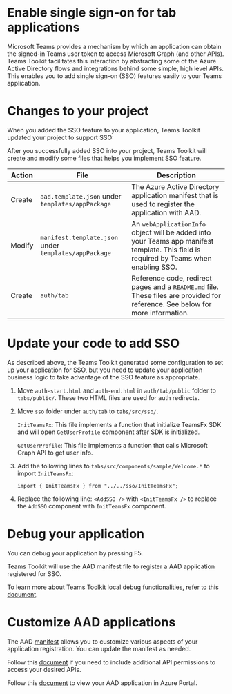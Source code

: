 # Enable single sign-on for tab applications

Microsoft Teams provides a mechanism by which an application can obtain the signed-in Teams user token to access Microsoft Graph (and other APIs). Teams Toolkit facilitates this interaction by abstracting some of the Azure Active Directory flows and integrations behind some simple, high level APIs. This enables you to add single sign-on (SSO) features easily to your Teams application.

# Changes to your project

When you added the SSO feature to your application, Teams Toolkit updated your project to support SSO:

After you successfully added SSO into your project, Teams Toolkit will create and modify some files that helps you implement SSO feature.

| Action | File | Description |
| - | - | - |
| Create| `aad.template.json` under `templates/appPackage` | The Azure Active Directory application manifest that is used to register the application with AAD. |
| Modify | `manifest.template.json` under `templates/appPackage` | An `webApplicationInfo` object will be added into your Teams app manifest template. This field is required by Teams when enabling SSO. |
| Create | `auth/tab` | Reference code, redirect pages and a `README.md` file. These files are provided for reference. See below for more information. |

# Update your code to add SSO

As described above, the Teams Toolkit generated some configuration to set up your application for SSO, but you need to update your application business logic to take advantage of the SSO feature as appropriate.

1. Move `auth-start.html` and `auth-end.html` in `auth/tab/public` folder to `tabs/public/`.
These two HTML files are used for auth redirects.

1. Move `sso` folder under `auth/tab` to `tabs/src/sso/`.

    `InitTeamsFx`: This file implements a function that initialize TeamsFx SDK and will open `GetUserProfile` component after SDK is initialized.

    `GetUserProfile`: This file implements a function that calls Microsoft Graph API to get user info.

2. Add the following lines to `tabs/src/components/sample/Welcome.*` to import `InitTeamsFx`:
    ```
    import { InitTeamsFx } from "../../sso/InitTeamsFx";
    ```
3. Replace the following line: `<AddSSO />` with `<InitTeamsFx />` to replace the `AddSSO` component with `InitTeamsFx` component.

# Debug your application

You can debug your application by pressing F5.

Teams Toolkit will use the AAD manifest file to register a AAD application registered for SSO.

To learn more about Teams Toolkit local debug functionalities, refer to this [document](https://docs.microsoft.com/microsoftteams/platform/toolkit/debug-local).

# Customize AAD applications

The AAD [manifest](https://docs.microsoft.com/azure/active-directory/develop/reference-app-manifest) allows you to customize various aspects of your application registration. You can update the manifest as needed.

Follow this [document](https://aka.ms/teamsfx-aad-manifest#how-to-customize-the-aad-manifest-template) if you need to include additional API permissions to access your desired APIs.

Follow this [document](https://aka.ms/teamsfx-aad-manifest#How-to-view-the-AAD-app-on-the-Azure-portal) to view your AAD application in Azure Portal.
